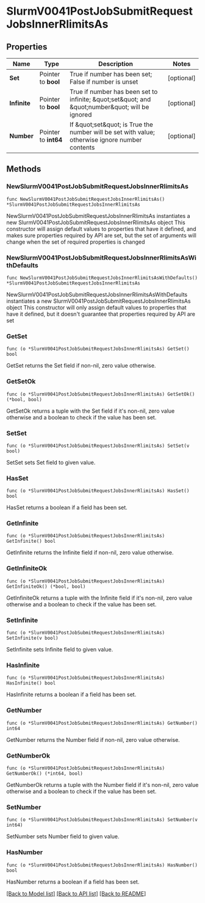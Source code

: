 # SlurmV0041PostJobSubmitRequestJobsInnerRlimitsAs

## Properties

Name | Type | Description | Notes
------------ | ------------- | ------------- | -------------
**Set** | Pointer to **bool** | True if number has been set; False if number is unset | [optional] 
**Infinite** | Pointer to **bool** | True if number has been set to infinite; \&quot;set\&quot; and \&quot;number\&quot; will be ignored | [optional] 
**Number** | Pointer to **int64** | If \&quot;set\&quot; is True the number will be set with value; otherwise ignore number contents | [optional] 

## Methods

### NewSlurmV0041PostJobSubmitRequestJobsInnerRlimitsAs

`func NewSlurmV0041PostJobSubmitRequestJobsInnerRlimitsAs() *SlurmV0041PostJobSubmitRequestJobsInnerRlimitsAs`

NewSlurmV0041PostJobSubmitRequestJobsInnerRlimitsAs instantiates a new SlurmV0041PostJobSubmitRequestJobsInnerRlimitsAs object
This constructor will assign default values to properties that have it defined,
and makes sure properties required by API are set, but the set of arguments
will change when the set of required properties is changed

### NewSlurmV0041PostJobSubmitRequestJobsInnerRlimitsAsWithDefaults

`func NewSlurmV0041PostJobSubmitRequestJobsInnerRlimitsAsWithDefaults() *SlurmV0041PostJobSubmitRequestJobsInnerRlimitsAs`

NewSlurmV0041PostJobSubmitRequestJobsInnerRlimitsAsWithDefaults instantiates a new SlurmV0041PostJobSubmitRequestJobsInnerRlimitsAs object
This constructor will only assign default values to properties that have it defined,
but it doesn't guarantee that properties required by API are set

### GetSet

`func (o *SlurmV0041PostJobSubmitRequestJobsInnerRlimitsAs) GetSet() bool`

GetSet returns the Set field if non-nil, zero value otherwise.

### GetSetOk

`func (o *SlurmV0041PostJobSubmitRequestJobsInnerRlimitsAs) GetSetOk() (*bool, bool)`

GetSetOk returns a tuple with the Set field if it's non-nil, zero value otherwise
and a boolean to check if the value has been set.

### SetSet

`func (o *SlurmV0041PostJobSubmitRequestJobsInnerRlimitsAs) SetSet(v bool)`

SetSet sets Set field to given value.

### HasSet

`func (o *SlurmV0041PostJobSubmitRequestJobsInnerRlimitsAs) HasSet() bool`

HasSet returns a boolean if a field has been set.

### GetInfinite

`func (o *SlurmV0041PostJobSubmitRequestJobsInnerRlimitsAs) GetInfinite() bool`

GetInfinite returns the Infinite field if non-nil, zero value otherwise.

### GetInfiniteOk

`func (o *SlurmV0041PostJobSubmitRequestJobsInnerRlimitsAs) GetInfiniteOk() (*bool, bool)`

GetInfiniteOk returns a tuple with the Infinite field if it's non-nil, zero value otherwise
and a boolean to check if the value has been set.

### SetInfinite

`func (o *SlurmV0041PostJobSubmitRequestJobsInnerRlimitsAs) SetInfinite(v bool)`

SetInfinite sets Infinite field to given value.

### HasInfinite

`func (o *SlurmV0041PostJobSubmitRequestJobsInnerRlimitsAs) HasInfinite() bool`

HasInfinite returns a boolean if a field has been set.

### GetNumber

`func (o *SlurmV0041PostJobSubmitRequestJobsInnerRlimitsAs) GetNumber() int64`

GetNumber returns the Number field if non-nil, zero value otherwise.

### GetNumberOk

`func (o *SlurmV0041PostJobSubmitRequestJobsInnerRlimitsAs) GetNumberOk() (*int64, bool)`

GetNumberOk returns a tuple with the Number field if it's non-nil, zero value otherwise
and a boolean to check if the value has been set.

### SetNumber

`func (o *SlurmV0041PostJobSubmitRequestJobsInnerRlimitsAs) SetNumber(v int64)`

SetNumber sets Number field to given value.

### HasNumber

`func (o *SlurmV0041PostJobSubmitRequestJobsInnerRlimitsAs) HasNumber() bool`

HasNumber returns a boolean if a field has been set.


[[Back to Model list]](../README.md#documentation-for-models) [[Back to API list]](../README.md#documentation-for-api-endpoints) [[Back to README]](../README.md)


